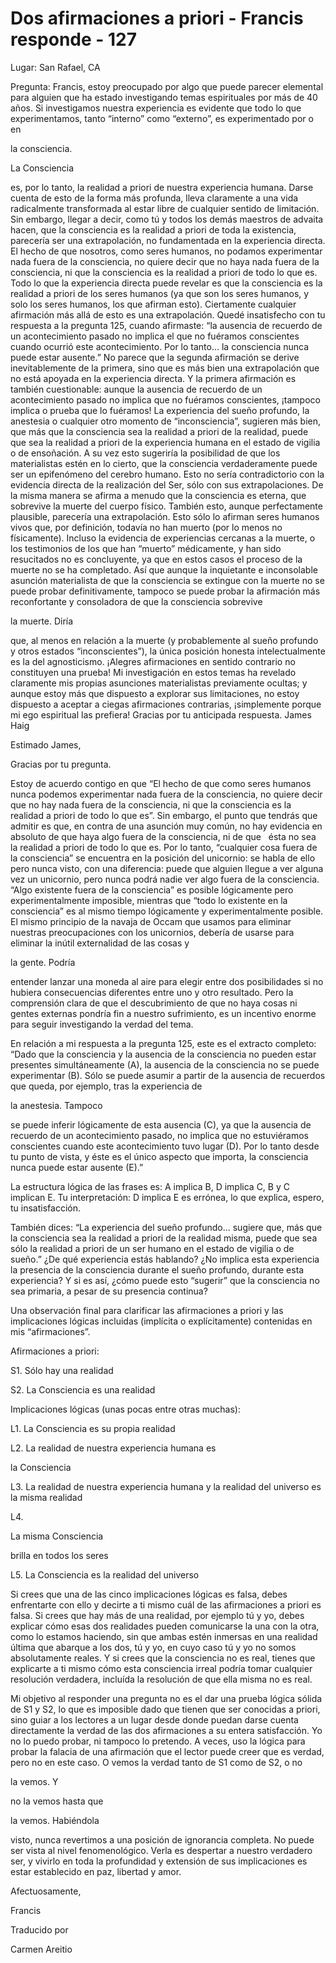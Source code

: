 # Dos afirmaciones a priori - Francis responde - 127

Lugar: San Rafael, CA

Pregunta: Francis, estoy preocupado por algo que puede parecer elemental para alguien que ha estado investigando temas espirituales por m&aacute;s de 40 a&ntilde;os. Si investigamos nuestra experiencia es evidente que todo lo que experimentamos, tanto &ldquo;interno&rdquo; como &ldquo;externo&rdquo;, es experimentado por o en 

la consciencia. 

La Consciencia

 es, por lo tanto, la realidad a priori de nuestra experiencia humana. Darse cuenta de esto de la forma m&aacute;s profunda, lleva claramente a una vida radicalmente transformada al estar libre de cualquier sentido de limitaci&oacute;n. Sin embargo, llegar a decir, como t&uacute; y todos los dem&aacute;s maestros de advaita hacen, que la consciencia es la realidad a priori de toda la existencia, parecer&iacute;a ser una extrapolaci&oacute;n, no fundamentada en la experiencia directa. El hecho de que nosotros, como seres humanos, no podamos experimentar nada fuera de la consciencia, no quiere decir que no haya nada fuera de la consciencia, ni que la consciencia es la realidad a priori de todo lo que es. Todo lo que la experiencia directa puede revelar es que la consciencia es la realidad a priori de los seres humanos (ya que son los seres humanos, y solo los seres humanos, los que afirman esto). Ciertamente cualquier afirmaci&oacute;n m&aacute;s all&aacute; de esto es una extrapolaci&oacute;n. Qued&eacute; insatisfecho con tu respuesta a la pregunta 125, cuando afirmaste: &ldquo;la ausencia de recuerdo de un acontecimiento pasado no implica el que no fu&eacute;ramos conscientes cuando ocurri&oacute; este acontecimiento. Por lo tanto&hellip; la consciencia nunca puede estar ausente.&rdquo; No parece que la segunda afirmaci&oacute;n se derive inevitablemente de la primera, sino que es m&aacute;s bien una extrapolaci&oacute;n que no est&aacute; apoyada en la experiencia directa. Y la primera afirmaci&oacute;n es tambi&eacute;n cuestionable: aunque la ausencia de recuerdo de un acontecimiento pasado no implica que no fu&eacute;ramos conscientes, &iexcl;tampoco implica o prueba que lo fu&eacute;ramos! La experiencia del sue&ntilde;o profundo, la anestesia o cualquier otro momento de &ldquo;inconsciencia&rdquo;, sugieren m&aacute;s bien, que m&aacute;s que la consciencia sea la realidad a priori de la realidad, puede que sea la realidad a priori de la experiencia humana en el estado de vigilia o de enso&ntilde;aci&oacute;n. A su vez esto sugerir&iacute;a la posibilidad de que los materialistas est&eacute;n en lo cierto, que la consciencia verdaderamente puede ser un epifen&oacute;meno del cerebro humano. Esto no ser&iacute;a contradictorio con la evidencia directa de la realizaci&oacute;n del Ser, s&oacute;lo con sus extrapolaciones. De la misma manera se afirma a menudo que la consciencia es eterna, que sobrevive la muerte del cuerpo f&iacute;sico. Tambi&eacute;n esto, aunque perfectamente plausible, parecer&iacute;a una extrapolaci&oacute;n. Esto s&oacute;lo lo afirman seres humanos vivos que, por definici&oacute;n, todav&iacute;a no han muerto (por lo menos no f&iacute;sicamente). Incluso la evidencia de experiencias cercanas a la muerte, o los testimonios de los que han &ldquo;muerto&rdquo; m&eacute;dicamente, y han sido resucitados no es concluyente, ya que en estos casos el proceso de la muerte no se ha completado. As&iacute; que aunque la inquietante e inconsolable asunci&oacute;n materialista de que la consciencia se extingue con la muerte no se puede probar definitivamente, tampoco se puede probar la afirmaci&oacute;n m&aacute;s reconfortante y consoladora de que la consciencia sobrevive 

la muerte. Dir&iacute;a

 que, al menos en relaci&oacute;n a la muerte (y probablemente al sue&ntilde;o profundo y otros estados &ldquo;inconscientes&rdquo;), la &uacute;nica posici&oacute;n honesta intelectualmente es la del agnosticismo. &iexcl;Alegres afirmaciones en sentido contrario no constituyen una prueba! Mi investigaci&oacute;n en estos temas ha revelado claramente mis propias asunciones materialistas previamente ocultas; y aunque estoy m&aacute;s que dispuesto a explorar sus limitaciones, no estoy dispuesto a aceptar a ciegas afirmaciones contrarias, &iexcl;simplemente porque mi ego espiritual las prefiera! Gracias por tu anticipada respuesta. James Haig

Estimado James,

Gracias por tu pregunta.

Estoy de acuerdo contigo en que &ldquo;El hecho de que como seres humanos nunca podemos experimentar nada fuera de la consciencia, no quiere decir que no hay nada fuera de la consciencia, ni que la consciencia es la realidad a priori de todo lo que es&rdquo;. Sin embargo, el punto que tendr&aacute;s que admitir es que, en contra de una asunci&oacute;n muy com&uacute;n, no hay evidencia en absoluto de que haya algo fuera de la consciencia, ni de que
&nbsp; 
&eacute;sta no sea la realidad a priori de todo lo que es. Por lo tanto, &ldquo;cualquier cosa fuera de la consciencia&rdquo; se encuentra en la posici&oacute;n del unicornio: se habla de ello pero nunca visto, con una diferencia: puede que alguien llegue a ver alguna vez un unicornio, pero nunca podr&aacute; nadie ver algo fuera de la consciencia. &ldquo;Algo existente fuera de la consciencia&rdquo; es posible l&oacute;gicamente pero experimentalmente imposible, mientras que &ldquo;todo lo existente en la consciencia&rdquo; es al mismo tiempo l&oacute;gicamente y experimentalmente posible. El mismo principio de la navaja de Occam que usamos para eliminar nuestras preocupaciones con los unicornios, deber&iacute;a de usarse para eliminar la in&uacute;til externalidad de las cosas y 

la gente. Podr&iacute;a

 entender lanzar una moneda al aire para elegir entre dos posibilidades si no hubiera consecuencias diferentes entre uno y otro resultado. Pero la comprensi&oacute;n clara de que el descubrimiento de que no haya cosas ni gentes externas pondr&iacute;a fin a nuestro sufrimiento, es un incentivo enorme para seguir investigando la verdad del tema.

En relaci&oacute;n a mi respuesta a la pregunta 125, este es el extracto completo: &ldquo;Dado que la consciencia y la ausencia de la consciencia no pueden estar presentes simult&aacute;neamente (A), la ausencia de la consciencia no se puede experimentar (B). S&oacute;lo se puede asumir a partir de la ausencia de recuerdos que queda, por ejemplo, tras la experiencia de 

la anestesia. Tampoco

 se puede inferir l&oacute;gicamente de esta ausencia (C), ya que la ausencia de recuerdo de un acontecimiento pasado, no implica que no estuvi&eacute;ramos conscientes cuando este acontecimiento tuvo lugar (D). Por lo tanto desde tu punto de vista, y &eacute;ste es el &uacute;nico aspecto que importa, la consciencia nunca puede estar ausente (E).&rdquo;

La estructura l&oacute;gica de las frases es: A implica B, D implica C, B y C implican E. Tu interpretaci&oacute;n: D implica E es err&oacute;nea, lo que explica, espero, tu insatisfacci&oacute;n.

Tambi&eacute;n dices: &ldquo;La experiencia del sue&ntilde;o profundo&hellip; sugiere que, m&aacute;s que la consciencia sea la realidad a priori de la realidad misma, puede que sea s&oacute;lo la realidad a priori de un ser humano en el estado de vigilia o de sue&ntilde;o.&rdquo; &iquest;De qu&eacute; experiencia est&aacute;s hablando? &iquest;No implica esta experiencia la presencia de la consciencia durante el sue&ntilde;o profundo, durante esta experiencia? Y si es as&iacute;, &iquest;c&oacute;mo puede esto &ldquo;sugerir&rdquo; que la consciencia no sea primaria, a pesar de su presencia continua?

Una observaci&oacute;n final para clarificar las afirmaciones a priori y las implicaciones l&oacute;gicas incluidas (impl&iacute;cita o expl&iacute;citamente) contenidas en mis &ldquo;afirmaciones&rdquo;.

Afirmaciones a priori:

S1. S&oacute;lo hay una realidad

S2. La Consciencia es una realidad

Implicaciones l&oacute;gicas (unas pocas entre otras muchas):

L1. La Consciencia es su propia realidad

L2. La realidad de nuestra experiencia humana es 

la Consciencia

L3. La realidad de nuestra experiencia humana y la realidad del universo es la misma realidad

L4. 

La misma Consciencia

 brilla en todos los seres

L5. La Consciencia es la realidad del universo

Si crees que una de las cinco implicaciones l&oacute;gicas es falsa, debes enfrentarte con ello y decirte a ti mismo cu&aacute;l de las afirmaciones a priori es falsa. Si crees que hay m&aacute;s de una realidad, por ejemplo t&uacute; y yo, debes explicar c&oacute;mo esas dos realidades pueden comunicarse la una con la otra, como lo estamos haciendo, sin que ambas est&eacute;n inmersas en una realidad &uacute;ltima que abarque a los dos, t&uacute; y yo, en cuyo caso t&uacute; y yo no somos absolutamente reales. Y si crees que la consciencia no es real, tienes que explicarte a ti mismo c&oacute;mo esta consciencia irreal podr&iacute;a tomar cualquier resoluci&oacute;n verdadera, inclu&iacute;da la resoluci&oacute;n de que ella misma no es real.

Mi objetivo al responder una pregunta no es el dar una prueba l&oacute;gica s&oacute;lida de S1 y S2, lo que es imposible dado que tienen que ser conocidas a priori, sino guiar a los lectores a un lugar desde donde puedan darse cuenta directamente la verdad de las dos afirmaciones a su entera satisfacci&oacute;n. Yo no lo puedo probar, ni tampoco lo pretendo. A veces, uso la l&oacute;gica para probar la falacia de una afirmaci&oacute;n que el lector puede creer que es verdad, pero no en este caso. O vemos la verdad tanto de S1 como de S2, o no 

la vemos. Y

 no la vemos hasta que 

la vemos. Habi&eacute;ndola

 visto, nunca revertimos a una posici&oacute;n de ignorancia completa. No puede ser vista al nivel fenomenol&oacute;gico. Verla es despertar a nuestro verdadero ser, y vivirlo en toda la profundidad y extensi&oacute;n de sus implicaciones es estar establecido en paz, libertad y amor.

Afectuosamente,

Francis

Traducido por 

Carmen Areitio


